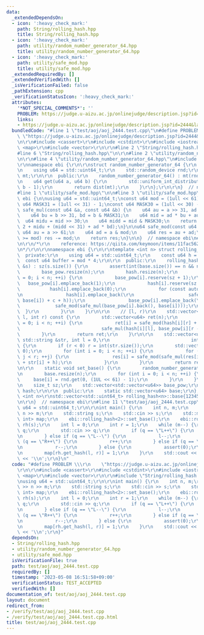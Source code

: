 ```yaml
---
data:
  _extendedDependsOn:
  - icon: ':heavy_check_mark:'
    path: String/rolling_hash.hpp
    title: String/rolling_hash.hpp
  - icon: ':heavy_check_mark:'
    path: utility/random_number_generator_64.hpp
    title: utility/random_number_generator_64.hpp
  - icon: ':heavy_check_mark:'
    path: utility/safe_mod.hpp
    title: utility/safe_mod.hpp
  _extendedRequiredBy: []
  _extendedVerifiedWith: []
  _isVerificationFailed: false
  _pathExtension: cpp
  _verificationStatusIcon: ':heavy_check_mark:'
  attributes:
    '*NOT_SPECIAL_COMMENTS*': ''
    PROBLEM: https://judge.u-aizu.ac.jp/onlinejudge/description.jsp?id=2444&lang=jp
    links:
    - https://judge.u-aizu.ac.jp/onlinejudge/description.jsp?id=2444&lang=jp
  bundledCode: "#line 1 \"test/aoj/aoj_2444.test.cpp\"\n#define PROBLEM \\\r\n   \
    \ \"https://judge.u-aizu.ac.jp/onlinejudge/description.jsp?id=2444&lang=jp\"\r\
    \n\r\n#include <cassert>\r\n#include <cstdint>\r\n#include <iostream>\r\n#include\
    \ <map>\r\n#include <vector>\r\n\r\n#line 2 \"String/rolling_hash.hpp\"\n\r\n\
    #line 6 \"String/rolling_hash.hpp\"\n\r\n#line 2 \"utility/random_number_generator_64.hpp\"\
    \n\r\n#line 4 \"utility/random_number_generator_64.hpp\"\n#include <random>\r\n\
    \r\nnamespace ebi {\r\n\r\nstruct random_number_generator_64 {\r\n  private:\r\
    \n    using u64 = std::uint64_t;\r\n    std::random_device rnd;\r\n    std::mt19937_64\
    \ mt;\r\n\r\n  public:\r\n    random_number_generator_64() : mt(rnd()) {}\r\n\r\
    \n    u64 get(u64 a, u64 b) {\r\n        std::uniform_int_distribution<u64> dist(a,\
    \ b - 1);\r\n        return dist(mt);\r\n    }\r\n};\r\n\r\n}  // namespace ebi\n\
    #line 1 \"utility/safe_mod.hpp\"\n\n#line 3 \"utility/safe_mod.hpp\"\n\nnamespace\
    \ ebi {\n\nusing u64 = std::uint64_t;\nconst u64 mod = (1ull << 61) - 1;\nconst\
    \ u64 MASK31 = (1ull << 31) - 1;\nconst u64 MASK30 = (1ull << 30) - 1;\n\nu64\
    \ safe_mul(const u64 &a, const u64 &b) {\n    u64 au = a >> 31, ad = a & MASK31;\n\
    \    u64 bu = b >> 31, bd = b & MASK31;\n    u64 mid = ad * bu + au * bd;\n  \
    \  u64 midu = mid >> 30;\n    u64 midd = mid & MASK30;\n    return (au * bu *\
    \ 2 + midu + (midd << 31) + ad * bd);\n}\n\nu64 safe_mod(const u64 &a) {\n   \
    \ u64 au = a >> 61;\n    u64 ad = a & mod;\n    u64 res = au + ad;\n    if (res\
    \ >= mod) res -= mod;\n    return res;\n}\n\n}  // namespace ebi\n#line 9 \"String/rolling_hash.hpp\"\
    \n\r\n/*\r\n    reference: https://qiita.com/keymoon/items/11fac5627672a6d6a9f6\r\
    \n*/\r\n\r\nnamespace ebi {\r\n\r\ntemplate <int n> struct rolling_hash {\r\n\
    \  private:\r\n    using u64 = std::uint64_t;\r\n    const u64 h = 100;\r\n  \
    \  const u64 buffer = mod * 4;\r\n\r\n  public:\r\n    rolling_hash(const std::string\
    \ &s) : sz(s.size()) {\r\n        assert(int(base.size()) == n && n > 0);\r\n\
    \        base_pow.resize(n);\r\n        hash.resize(n);\r\n        for (int i\
    \ = 0; i < n; ++i) {\r\n            base_pow[i].reserve(sz + 1);\r\n         \
    \   base_pow[i].emplace_back(1);\r\n            hash[i].reserve(sz + 1);\r\n \
    \           hash[i].emplace_back(0);\r\n            for (const auto &c : s) {\r\
    \n                hash[i].emplace_back(\r\n                    safe_mod(safe_mul(hash[i].back(),\
    \ base[i]) + c + h));\r\n                base_pow[i].emplace_back(\r\n       \
    \             safe_mod(safe_mul(base_pow[i].back(), base[i])));\r\n          \
    \  }\r\n        }\r\n    }\r\n\r\n    // [l, r)\r\n    std::vector<u64> get_hash(int\
    \ l, int r) const {\r\n        std::vector<u64> ret(n);\r\n        for (int i\
    \ = 0; i < n; ++i) {\r\n            ret[i] = safe_mod(hash[i][r] + buffer -\r\n\
    \                              safe_mul(hash[i][l], base_pow[i][r - l]));\r\n\
    \        }\r\n        return ret;\r\n    }\r\n\r\n    std::vector<u64> get_hash(const\
    \ std::string &str, int l = 0,\r\n                              int r = -1) const\
    \ {\r\n        if (r < 0) r = int(str.size());\r\n        std::vector<u64> res(n,\
    \ 0);\r\n        for (int i = 0; i < n; ++i) {\r\n            for (int j = l;\
    \ j < r; ++j) {\r\n                res[i] = safe_mod(safe_mul(res[i], base[i])\
    \ + str[i] + h);\r\n            }\r\n        }\r\n        return res;\r\n    }\r\
    \n\r\n    static void set_base() {\r\n        random_number_generator_64 rnd;\r\
    \n        base.resize(n);\r\n        for (int i = 0; i < n; ++i) {\r\n       \
    \     base[i] = rnd.get(0, (1UL << 61) - 1);\r\n        }\r\n    }\r\n\r\n  private:\r\
    \n    size_t sz;\r\n    std::vector<std::vector<u64>> base_pow;\r\n    std::vector<std::vector<u64>>\
    \ hash;\r\n\r\n  public:\r\n    static std::vector<u64> base;\r\n};\r\n\r\ntemplate\
    \ <int n>\r\nstd::vector<std::uint64_t> rolling_hash<n>::base{12345, 10000000};\r\
    \n\r\n}  // namespace ebi\r\n#line 11 \"test/aoj/aoj_2444.test.cpp\"\n\r\nusing\
    \ u64 = std::uint64_t;\r\n\r\nint main() {\r\n    int n, m;\r\n    std::cin >>\
    \ n >> m;\r\n    std::string s;\r\n    std::cin >> s;\r\n    std::map<std::vector<u64>,\
    \ int> map;\r\n    ebi::rolling_hash<2>::set_base();\r\n    ebi::rolling_hash<2>\
    \ rh(s);\r\n    int l = 0;\r\n    int r = 1;\r\n    while (m--) {\r\n        std::string\
    \ q;\r\n        std::cin >> q;\r\n        if (q == \"L++\") {\r\n            l++;\r\
    \n        } else if (q == \"L--\") {\r\n            l--;\r\n        } else if\
    \ (q == \"R++\") {\r\n            r++;\r\n        } else if (q == \"R--\") {\r\
    \n            r--;\r\n        } else {\r\n            assert(0);\r\n        }\r\
    \n        map[rh.get_hash(l, r)] = 1;\r\n    }\r\n    std::cout << int(map.size())\
    \ << '\\n';\r\n}\n"
  code: "#define PROBLEM \\\r\n    \"https://judge.u-aizu.ac.jp/onlinejudge/description.jsp?id=2444&lang=jp\"\
    \r\n\r\n#include <cassert>\r\n#include <cstdint>\r\n#include <iostream>\r\n#include\
    \ <map>\r\n#include <vector>\r\n\r\n#include \"String/rolling_hash.hpp\"\r\n\r\
    \nusing u64 = std::uint64_t;\r\n\r\nint main() {\r\n    int n, m;\r\n    std::cin\
    \ >> n >> m;\r\n    std::string s;\r\n    std::cin >> s;\r\n    std::map<std::vector<u64>,\
    \ int> map;\r\n    ebi::rolling_hash<2>::set_base();\r\n    ebi::rolling_hash<2>\
    \ rh(s);\r\n    int l = 0;\r\n    int r = 1;\r\n    while (m--) {\r\n        std::string\
    \ q;\r\n        std::cin >> q;\r\n        if (q == \"L++\") {\r\n            l++;\r\
    \n        } else if (q == \"L--\") {\r\n            l--;\r\n        } else if\
    \ (q == \"R++\") {\r\n            r++;\r\n        } else if (q == \"R--\") {\r\
    \n            r--;\r\n        } else {\r\n            assert(0);\r\n        }\r\
    \n        map[rh.get_hash(l, r)] = 1;\r\n    }\r\n    std::cout << int(map.size())\
    \ << '\\n';\r\n}"
  dependsOn:
  - String/rolling_hash.hpp
  - utility/random_number_generator_64.hpp
  - utility/safe_mod.hpp
  isVerificationFile: true
  path: test/aoj/aoj_2444.test.cpp
  requiredBy: []
  timestamp: '2023-05-08 16:51:58+09:00'
  verificationStatus: TEST_ACCEPTED
  verifiedWith: []
documentation_of: test/aoj/aoj_2444.test.cpp
layout: document
redirect_from:
- /verify/test/aoj/aoj_2444.test.cpp
- /verify/test/aoj/aoj_2444.test.cpp.html
title: test/aoj/aoj_2444.test.cpp
---
```

